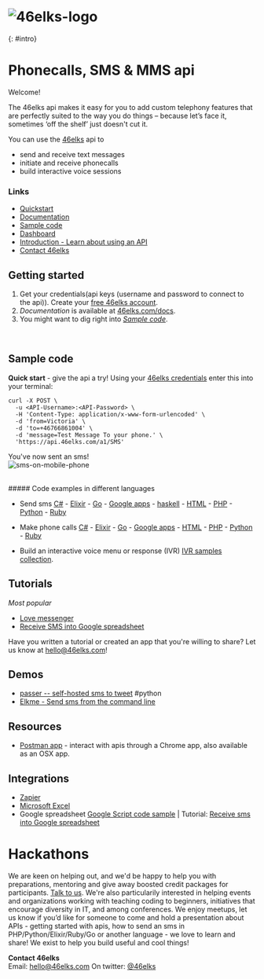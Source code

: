 # ![46elks-logo](https://www.46elks.com/images/README-on-github/46elks-240-150.png)
{: #intro}

# Phonecalls, SMS & MMS api

Welcome!

The 46elks api makes it easy for you to add custom telephony features that are perfectly suited to the way you do things – because let’s face it, sometimes ‘off the shelf’ just doesn't cut it.

You can use the [46elks](https://www.46elks.com) api to 

* send and receive text messages
* initiate and receive phonecalls
* build interactive voice sessions


### Links

  * [Quickstart](https://github.com/46elks/46elks-getting-started#sample-code)
  * [Documentation](https://www.46elks.com/api-docs#introduction)
  * [Sample code](https://github.com/46elks/46elks-getting-started/blob/master/README.md#code-examples-in-different-languages)
  * [Dashboard](http://dashboard.46elks.com/)
  * [Introduction - Learn about using an API](https://zapier.com/learn/apis/) 
  * [Contact 46elks](46elks.com/help#contact)


## Getting started

1. Get your credentials(api keys (username and password to connect to the api)). Create your [free 46elks account](https://www.46elks.com/create-account).
2. *Documentation* is available at [46elks.com/docs](https://46elks.com/docs).
3. You might want to dig right into *[Sample code](https://github.com/littlekid/testing-learning-to-create-a-good-getting-started-and-readme/tree/master/samples)*.

<br>

## Sample code

**Quick start** - give the api a try! Using your [46elks credentials](https://dashboard.46elks.com) enter this into your terminal:
```
curl -X POST \
  -u <API-Username>:<API-Password> \
  -H 'Content-Type: application/x-www-form-urlencoded' \
  -d 'from=Victoria' \
  -d 'to=+46766861004' \
  -d 'message=Test Message To your phone.' \
  'https://api.46elks.com/a1/SMS' 
``` 

You've now sent an sms!  
![sms-on-mobile-phone](https://www.46elks.com/images/README-on-github/phone-with-lovely-sms-black.png)


<br>
##### Code examples in different languages

* Send sms
[C#](https://github.com/46elks/46elks-getting-started/blob/master/code-examples/C%23/csharp-sms.cs) -
[Elixir](https://github.com/46elks/46elks-getting-started/blob/master/code-examples/Elixir/elixir-send-sms.exs) -
[Go](https://github.com/46elks/46elks-getting-started/blob/master/code-examples/Go/golang-send-sms.go) -
[Google apps](https://github.com/46elks/46elks-getting-started/blob/master/code-examples/Google%20apps%20script/Google-apps-script-send-sms.gs) -
[haskell](https://github.com/46elks/46elks-getting-started/blob/master/code-examples/haskell/send_sms.hs) -
[HTML](https://github.com/46elks/46elks-getting-started/blob/master/code-examples/HTML/form-send-sms.html) -
[PHP](https://github.com/46elks/46elks-getting-started/blob/master/code-examples/PHP/sendsms.php) -
[Python](https://github.com/46elks/46elks-getting-started/blob/master/code-examples/Python/python-send-sms.py) -
[Ruby](https://github.com/46elks/46elks-getting-started/blob/master/code-examples/Ruby/ruby-send-sms.rb)


* Make phone calls
[C#](https://github.com/46elks/46elks-getting-started/blob/master/code-examples/C%23/csharp-calls.cs) -
[Elixir](https://github.com/46elks/46elks-getting-started/blob/master/code-examples/Elixir/elixir-calls.exs) -
[Go](https://github.com/46elks/46elks-getting-started/blob/master/code-examples/Go/golang-calls.go) -
[Google apps](https://github.com/46elks/46elks-getting-started/blob/master/code-examples/Google%20apps%20script/Google-apps-script-calls.gs) -
[HTML](https://github.com/46elks/46elks-getting-started/blob/master/code-examples/HTML/form-calls.html) -
[PHP](https://github.com/46elks/46elks-getting-started/blob/master/code-examples/PHP/php-calls.php) -
[Python](https://github.com/46elks/46elks-getting-started/blob/master/code-examples/Python/python-calls.py) -
[Ruby](https://github.com/46elks/46elks-getting-started/blob/master/code-examples/Ruby/ruby-calls.rb)

* Build an interactive voice menu or response (IVR)
[IVR samples collection](https://github.com/46elks/46elks-getting-started/tree/master/code-examples/Voice%20-%20IVR%20-%20interactive%20voice%20menues).

## Tutorials
*Most popular*
* [Love messenger](https://github.com/gish/love-messenger)
* [Receive SMS into Google spreadsheet](https://medium.com/@46elks/receive-sms-into-google-spreadsheet-435b51393493#.9ku01h462)

Have you written a tutorial or created an app that you're willing to share?
Let us know at hello@46elks.com!

## Demos
* [passer -- self-hosted sms to tweet](https://github.com/46elks/passer) #python
* [Elkme - Send sms from the command line](https://github.com/46elks/elkme)

## Resources
* [Postman app](https://www.getpostman.com/) - interact with apis through a Chrome app, also available as an OSX app.
  
## Integrations
  * [Zapier](https://zapier.com/zapbook/46elks/)
  * [Microsoft Excel](https://excel.46elks.com/)
  * Google spreadsheet [Google Script code sample](https://github.com/46elks/SMStoGoogleSheets) | Tutorial: [Receive sms into Google spreadsheet](https://medium.com/@46elks/receive-sms-into-google-spreadsheet-435b51393493#.iu690j86w)

# Hackathons
  We are keen on helping out, and we'd be happy to help you with preparations, mentoring and give away boosted credit packages for participants. [Talk to us](mailto:hello@46elks.com). We're also particularily interested in helping events and organizations working with teaching coding to beginners, initiatives that encourage diversity in IT, and among conferences. We enjoy meetups, let us know if you’d like for someone to come and hold a presentation about APIs - getting started with apis, how to send an sms in PHP/Python/Elixir/Ruby/Go or another language - we love to learn and share!  We exist to help you build useful and cool things!

**Contact 46elks**  
Email: hello@46elks.com
On twitter: [@46elks](https://twitter.com/46elks)  
